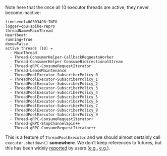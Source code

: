 Note here that the once all 10 executor threads are
active, they never become inactive:

```
timeLevel=00303498:INFO
logger=cpu-spike-repro
threadName=MainThread
Heartbeat:
running=True
done=False
active threads (18) =
  - MainThread
  - Thread-ConsumerHelper-CallbackRequestsWorker
  - Thread-ConsumerHelper-ConsumeBidirectionalStream
  - Thread-gRPC-ConsumeRequestIterator
  - Thread-LeaseMaintenance
  - ThreadPoolExecutor-SubscriberPolicy_0
  - ThreadPoolExecutor-SubscriberPolicy_1
  - ThreadPoolExecutor-SubscriberPolicy_2
  - ThreadPoolExecutor-SubscriberPolicy_3
  - ThreadPoolExecutor-SubscriberPolicy_4
  - ThreadPoolExecutor-SubscriberPolicy_5
  - ThreadPoolExecutor-SubscriberPolicy_6
  - ThreadPoolExecutor-SubscriberPolicy_7
  - ThreadPoolExecutor-SubscriberPolicy_8
  - ThreadPoolExecutor-SubscriberPolicy_9
  - Thread-gRPC-ConsumeRequestIterator+
  - Thread-gRPC-StopChannelSpin++
  - Thread-gRPC-ConsumeRequestIterator++
```

This is a feature of `ThreadPoolExecutor` and we should
almost certainly call `executor.shutdown()` **somewhere**.
We don't keep references to futures, but this has been
widely [reported][1] by users ([e.g.][2], [e.g.][3]).

[1]: https://bugs.python.org/issue27144
[2]: https://stackoverflow.com/q/37445540/1068170
[3]: https://stackoverflow.com/q/34770169/1068170
